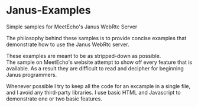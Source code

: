 # Janus-Examples
Simple samples for MeetEcho's Janus WebRtc Server

The philosophy behind these samples is to provide concise examples that demonstrate how to use the Janus WebRtc server.  

These examples are meant to be as stripped-down as possible.  
The sample on MeetEcho's website attempt to show off every feature that is available. As a result they are difficult to read and decipher for beginning Janus programmers.  

Whenever possible I try to keep all the code for an excample in a single file, and I avoid any third-party libraries. I use basic HTML and Javascript to demonstrate one or two basic features.

